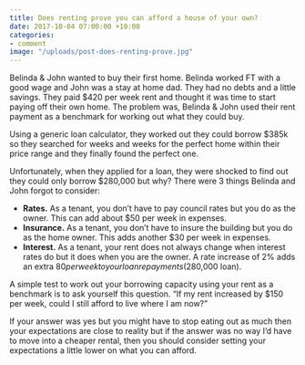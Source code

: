 ```yaml
---
title: Does renting prove you can afford a house of your own?
date: 2017-10-04 07:00:00 +10:00
categories:
- comment
image: "/uploads/post-does-renting-prove.jpg"
---
```


Belinda & John wanted to buy their first home. Belinda worked FT with a good wage and John was a stay at home dad. They had no debts and a little savings. They paid $420 per week rent and thought it was time to start paying off their own home. The problem was, Belinda & John used their rent payment as a benchmark for working out what they could buy. 

Using a generic loan calculator, they worked out they could borrow $385k so they searched for weeks and weeks for the perfect home within their price range and they finally found the perfect one.

Unfortunately, when they applied for a loan, they were shocked to find out they could only borrow $280,000 but why? There were 3 things Belinda and John forgot to consider:

* __Rates.__ As a tenant, you don’t have to pay council rates but you do as the owner. This can add about $50 per week in expenses.
* __Insurance.__ As a tenant, you don’t have to insure the building but you do as the home owner. This adds another $30 per week in expenses.
* __Interest.__ As a tenant, your rent does not always change when interest rates do but it does when you are the owner. A rate increase of 2% adds an extra $80 per week to your loan repayments ($280,000 loan).

A simple test to work out your borrowing capacity using your rent as a benchmark is to ask yourself this question. “If my rent increased by $150 per week, could I still afford to live where I am now?”

If your answer was yes but you might have to stop eating out as much then your expectations are close to reality but if the answer was no way I’d have to move into a cheaper rental, then you should consider setting your expectations a little lower on what you can afford. 
